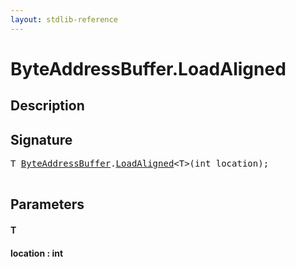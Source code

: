 ```yaml
---
layout: stdlib-reference
---
```


# ByteAddressBuffer\.LoadAligned

## Description





## Signature 

<pre>
T <a href="/stdlib-reference/types/ByteAddressBuffer/index" class="code_type">ByteAddressBuffer</a>.<a href="/stdlib-reference/types/ByteAddressBuffer/LoadAligned">LoadAligned</a>&lt;T&gt;(<span class="code_keyword">int</span> <span class='code_param'>location</span>);

</pre>

## Parameters

#### T
#### location  : int

